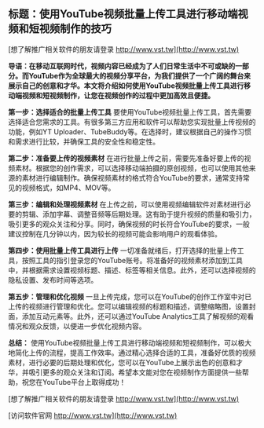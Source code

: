 ## **标题：使用YouTube视频批量上传工具进行移动端视频和短视频制作的技巧**

[想了解推广相关软件的朋友请登录 http://www.vst.tw](http://www.vst.tw)

**导语：在移动互联网时代，视频内容已经成为了人们日常生活中不可或缺的一部分。而YouTube作为全球最大的视频分享平台，为我们提供了一个广阔的舞台来展示自己的创意和才华。本文将介绍如何使用YouTube视频批量上传工具进行移动端视频和短视频制作，让您在视频创作的过程中更加高效且便捷。**

**第一步：选择适合的批量上传工具**
要使用YouTube视频批量上传工具，首先需要选择适合您需求的工具。有很多第三方应用和软件可以帮助您实现批量上传视频的功能，例如YT Uploader、TubeBuddy等。在选择时，建议根据自己的操作习惯和需求进行比较，并确保工具的安全性和稳定性。

**第二步：准备要上传的视频素材**
在进行批量上传之前，需要先准备好要上传的视频素材。根据您的创作需求，可以选择移动端拍摄的原创视频，也可以使用其他来源的素材进行编辑制作。确保视频素材的格式符合YouTube的要求，通常支持常见的视频格式，如MP4、MOV等。

**第三步：编辑和处理视频素材**
在上传之前，可以使用视频编辑软件对素材进行必要的剪辑、添加字幕、调整音频等后期处理。这有助于提升视频的质量和吸引力，吸引更多的观众关注和分享。同时，确保视频的时长符合YouTube的要求，一般建议控制在几分钟以内，因为较长的视频可能会影响用户的观看体验。

**第四步：使用批量上传工具进行上传**
一切准备就绪后，打开选择的批量上传工具，按照工具的指引登录您的YouTube账号。将准备好的视频素材添加到工具中，并根据需求设置视频标题、描述、标签等相关信息。此外，还可以选择视频的隐私设置、发布时间等选项。

**第五步：管理和优化视频**
一旦上传完成，您可以在YouTube的创作工作室中对已上传的视频进行管理和优化。您可以编辑视频的标题和描述，调整缩略图，设置封面，添加互动元素等。此外，还可以通过YouTube Analytics工具了解视频的观看情况和观众反馈，以便进一步优化视频内容。

**总结：**
使用YouTube视频批量上传工具进行移动端视频和短视频制作，可以极大地简化上传的流程，提高工作效率。通过精心选择合适的工具，准备好优质的视频素材，进行必要的后期处理和优化，您可以在YouTube上展示出色的创意和才华，并吸引更多的观众关注和订阅。希望本文能对您在视频制作方面提供一些帮助，祝您在YouTube平台上取得成功！

[想了解推广相关软件的朋友请登录 http://www.vst.tw](http://www.vst.tw)


[访问软件官网 http://www.vst.tw](http://www.vst.tw)
